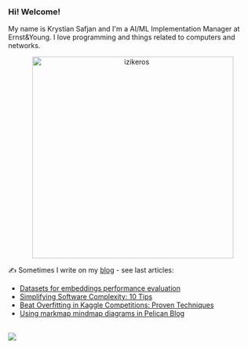 ### Hi! Welcome!

<!-- INTRO -->
<p>My name is Krystian Safjan and I'm a AI/ML Implementation Manager at Ernst&Young. I love programming and things related to computers and networks.</p>

<!-- TECHNOLOGIES AND STATS -->
<center>
<!-- <p><img align="left" src="https://github-readme-stats.vercel.app/api/top-langs?username=izikeros&show_icons=true&locale=en&layout=compact" alt="izikeros" /></p> -->

<p>&nbsp;<img align="center" src="https://github-readme-stats.vercel.app/api?username=izikeros&count_private=true&show_icons=true" alt="izikeros" width="410" /></p>
</center>

<!-- MY WRITINGS -->
✍️ Sometimes I write on my [blog](http://safjan.com) - see last articles:
<!-- BLOG-POST-LIST:START -->
- [Datasets for embeddings performance evaluation](https://www.safjan.com/datasets-for-embeddings-evaluation/)
- [Simplifying Software Complexity: 10 Tips](https://www.safjan.com/software-complexity-at-the-minimum-level/)
- [Beat Overfitting in Kaggle Competitions: Proven Techniques](https://www.safjan.com/avoiding-overfitting-in-Kaggle-competitions/)
- [Using markmap mindmap diagrams in Pelican Blog](https://www.safjan.com/markmap-mindmap-in-pelican-blog/)
<!-- BLOG-POST-LIST:END -->

<!-- TROPHY -->
<br />
<img src="https://github-profile-trophy.vercel.app/?username=izikeros&theme=nord&no-frame=true&margin-w=10&column=7" />
